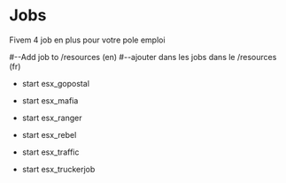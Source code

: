 # Jobs
Fivem 4 job en plus pour votre pole emploi

#--Add job to /resources (en) #--ajouter dans les jobs dans le /resources (fr)

- start esx_gopostal

- start esx_mafia

- start esx_ranger

- start esx_rebel

- start esx_traffic

- start esx_truckerjob
